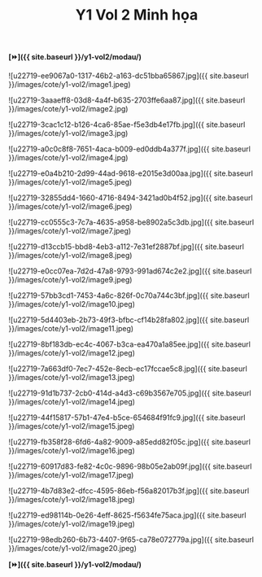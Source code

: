 ﻿---
layout: post
title: Y1 Vol 2 Minh họa
permalink: /y1-vol2/minhhoa/
---

**[⏩]({{ site.baseurl }}/y1-vol2/modau/)**

![u22719-ee9067a0-1317-46b2-a163-dc51bba65867.jpg]({{ site.baseurl }}/images/cote/y1-vol2/image1.jpeg)

![u22719-3aaaeff8-03d8-4a4f-b635-2703ffe6aa87.jpg]({{ site.baseurl }}/images/cote/y1-vol2/image2.jpg)

![u22719-3cac1c12-b126-4ca6-85ae-f5e3db4e17fb.jpg]({{ site.baseurl }}/images/cote/y1-vol2/image3.jpg)

![u22719-a0c0c8f8-7651-4aca-b009-ed0ddb4a377f.jpg]({{ site.baseurl }}/images/cote/y1-vol2/image4.jpg)

![u22719-e0a4b210-2d99-44ad-9618-e2015e3d00aa.jpg]({{ site.baseurl }}/images/cote/y1-vol2/image5.jpeg)

![u22719-32855dd4-1660-4716-8494-3421ad0b4f52.jpg]({{ site.baseurl }}/images/cote/y1-vol2/image6.jpeg)

![u22719-cc0555c3-7c7a-4635-a958-be8902a5c3db.jpg]({{ site.baseurl }}/images/cote/y1-vol2/image7.jpeg)

![u22719-d13ccb15-bbd8-4eb3-a112-7e31ef2887bf.jpg]({{ site.baseurl }}/images/cote/y1-vol2/image8.jpeg)

![u22719-e0cc07ea-7d2d-47a8-9793-991ad674c2e2.jpg]({{ site.baseurl }}/images/cote/y1-vol2/image9.jpeg)

![u22719-57bb3cd1-7453-4a6c-826f-0c70a744c3bf.jpg]({{ site.baseurl }}/images/cote/y1-vol2/image10.jpeg)

![u22719-5d4403eb-2b73-49f3-bfbc-cf14b28fa802.jpg]({{ site.baseurl }}/images/cote/y1-vol2/image11.jpeg)

![u22719-8bf183db-ec4c-4067-b3ca-ea470a1a85ee.jpg]({{ site.baseurl }}/images/cote/y1-vol2/image12.jpeg)

![u22719-7a663df0-7ec7-452e-8ecb-ec17fccae5c8.jpg]({{ site.baseurl }}/images/cote/y1-vol2/image13.jpeg)

![u22719-91d1b737-2cb0-414d-a4d3-c69b3567e705.jpg]({{ site.baseurl }}/images/cote/y1-vol2/image14.jpeg)

![u22719-44f15817-57b1-47e4-b5ce-654684f91fc9.jpg]({{ site.baseurl }}/images/cote/y1-vol2/image15.jpeg)

![u22719-fb358f28-6fd6-4a82-9009-a85edd82f05c.jpg]({{ site.baseurl }}/images/cote/y1-vol2/image16.jpeg)

![u22719-60917d83-fe82-4c0c-9896-98b05e2ab09f.jpg]({{ site.baseurl }}/images/cote/y1-vol2/image17.jpeg)

![u22719-4b7d83e2-dfcc-4595-86eb-f56a82017b3f.jpg]({{ site.baseurl }}/images/cote/y1-vol2/image18.jpeg)

![u22719-ed98114b-0e26-4eff-8625-f5634fe75aca.jpg]({{ site.baseurl }}/images/cote/y1-vol2/image19.jpeg)

![u22719-98edb260-6b73-4407-9f65-ca78e072779a.jpg]({{ site.baseurl }}/images/cote/y1-vol2/image20.jpeg)

**[⏩]({{ site.baseurl }}/y1-vol2/modau/)**
